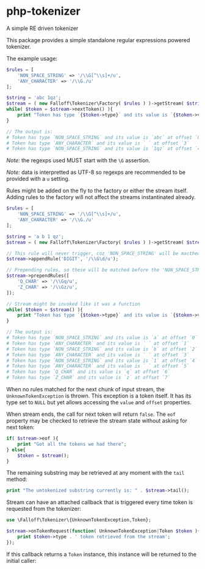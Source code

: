 # php-tokenizer
A simple RE driven tokenizer

This package provides a simple standalone
regular expressions powered tokenizer.

The example usage:

```php
$rules = [ 
    'NON_SPACE_STRING' => '/\\G[^\\s]+/u',
    'ANY_CHARACTER' => '/\\G./u'
];

$string = 'abc 1qz';
$stream = ( new Falloff\Tokenizer\Factory( $rules ) )->getStream( $string );
while( $token = $stream->nextToken() ){
    print "Token has type `{$token->type}` and its value is `{$token->value}` at offset `{$token->offset}`\n";
}

// The output is:
# Token has type `NON_SPACE_STRING` and its value is `abc` at offset `0`
# Token has type `ANY_CHARACTER` and its value is ` ` at offset `3`
# Token has type `NON_SPACE_STRING` and its value is `1qz` at offset `4`
```

*Note:* the regexps used MUST start with the `\G` assertion.

*Note:* data is interpretted as UTF-8 so regexps are recommended to be provided
with a `u` setting.

Rules might be added on the fly to the factory or either the stream itself. Adding 
rules to the factory will not affect the streams instantinated already.

```php
$rules = [ 
    'NON_SPACE_STRING' => '/\\G[^\\s]+/u',
    'ANY_CHARACTER' => '/\\G./u'
];

$string = 'a b 1 qz';
$stream = ( new Falloff\Tokenizer\Factory( $rules ) )->getStream( $stream );

// This rule will never trigger, coz 'NON_SPACE_STRING' will be macthed earlier
$stream->appendRule('DIGIT', '/\\G\d/u');

// Prepending rules, so these will be matched before the 'NON_SPACE_STRING'
$stream->prependRules([
    'Q_CHAR' => '/\\Gq/u',
    'Z_CHAR' => '/\\Gz/u',
]);

// Stream might be invoked like it was a function
while( $token = $stream() ){
    print "Token has type `{$token->type}` and its value is `{$token->value}` at offset `{$token->offset}`\n";
}

// The output is:
# Token has type `NON_SPACE_STRING` and its value is `a` at offset `0`
# Token has type `ANY_CHARACTER` and its value is ` ` at offset `1`
# Token has type `NON_SPACE_STRING` and its value is `b` at offset `2`
# Token has type `ANY_CHARACTER` and its value is ` ` at offset `3`
# Token has type `NON_SPACE_STRING` and its value is `1` at offset `4`
# Token has type `ANY_CHARACTER` and its value is ` ` at offset `5`
# Token has type `Q_CHAR` and its value is `q` at offset `6`
# Token has type `Z_CHAR` and its value is `z` at offset `7`
```

When no rules matched for the next chunk of input stream, the `UnknownTokenException` is thrown. This exception is a token itself.
It has its type set to `NULL` but yet allows accessing the `value` and `offset` properties.

When stream ends, the call for next token will return `false`. The `eof` property may be checked to 
retrieve the stream state without asking for next token:

```php
if( $stream->eof ){
    print "Got all the tokens we had there";
} else{
    $token = $stream();
}
```

The remaining substring may be retrieved at any moment with the `tail` method:

```php
print "The untokenized substring currently is: " . $stream->tail();
```

Stream can have an attached callback that is triggered every time token is requested from the tokenizer:

```php
use \Falloff\Tokenizer\{UnknownTokenException,Token};

$stream->onTokenRequest(function( UnknownTokenException|Token $token ){
    print $token->type . ' token retrieved from the stream';
});

```

If this callback returns a `Token` instance, this instance will be returned to the initial caller:




